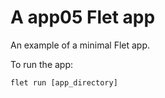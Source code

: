 # A app05 Flet app

An example of a minimal Flet app.

To run the app:

```
flet run [app_directory]
```
